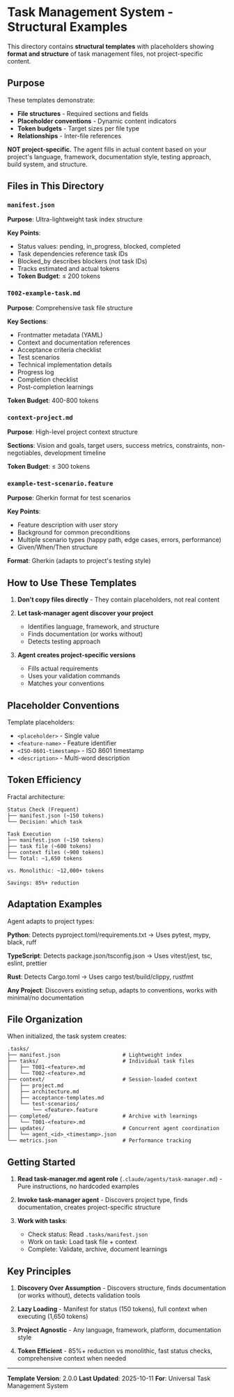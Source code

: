 # Task Management System - Structural Examples

This directory contains **structural templates** with placeholders showing **format and structure** of task management files, not project-specific content.

## Purpose

These templates demonstrate:
- **File structures** - Required sections and fields
- **Placeholder conventions** - Dynamic content indicators
- **Token budgets** - Target sizes per file type
- **Relationships** - Inter-file references

**NOT project-specific.** The agent fills in actual content based on your project's language, framework, documentation style, testing approach, build system, and structure.

## Files in This Directory

### `manifest.json`

**Purpose**: Ultra-lightweight task index structure

**Key Points**:
- Status values: pending, in_progress, blocked, completed
- Task dependencies reference task IDs
- Blocked_by describes blockers (not task IDs)
- Tracks estimated and actual tokens
- **Token Budget**: ≤ 200 tokens

### `T002-example-task.md`

**Purpose**: Comprehensive task file structure

**Key Sections**:
- Frontmatter metadata (YAML)
- Context and documentation references
- Acceptance criteria checklist
- Test scenarios
- Technical implementation details
- Progress log
- Completion checklist
- Post-completion learnings

**Token Budget**: 400-800 tokens

### `context-project.md`

**Purpose**: High-level project context structure

**Sections**: Vision and goals, target users, success metrics, constraints, non-negotiables, development timeline

**Token Budget**: ≤ 300 tokens

### `example-test-scenario.feature`

**Purpose**: Gherkin format for test scenarios

**Key Points**:
- Feature description with user story
- Background for common preconditions
- Multiple scenario types (happy path, edge cases, errors, performance)
- Given/When/Then structure

**Format**: Gherkin (adapts to project's testing style)

## How to Use These Templates

1. **Don't copy files directly** - They contain placeholders, not real content

2. **Let task-manager agent discover your project**
   - Identifies language, framework, and structure
   - Finds documentation (or works without)
   - Detects testing approach

3. **Agent creates project-specific versions**
   - Fills actual requirements
   - Uses your validation commands
   - Matches your conventions

## Placeholder Conventions

Template placeholders:
- `<placeholder>` - Single value
- `<feature-name>` - Feature identifier
- `<ISO-8601-timestamp>` - ISO 8601 timestamp
- `<description>` - Multi-word description

## Token Efficiency

Fractal architecture:

```
Status Check (Frequent)
├── manifest.json (~150 tokens)
└── Decision: which task

Task Execution
├── manifest.json (~150 tokens)
├── task file (~600 tokens)
├── context files (~900 tokens)
└── Total: ~1,650 tokens

vs. Monolithic: ~12,000+ tokens

Savings: 85%+ reduction
```

## Adaptation Examples

Agent adapts to project types:

**Python**: Detects pyproject.toml/requirements.txt → Uses pytest, mypy, black, ruff

**TypeScript**: Detects package.json/tsconfig.json → Uses vitest/jest, tsc, eslint, prettier

**Rust**: Detects Cargo.toml → Uses cargo test/build/clippy, rustfmt

**Any Project**: Discovers existing setup, adapts to conventions, works with minimal/no documentation

## File Organization

When initialized, the task system creates:

```
.tasks/
├── manifest.json                    # Lightweight index
├── tasks/                           # Individual task files
│   ├── T001-<feature>.md
│   └── T002-<feature>.md
├── context/                         # Session-loaded context
│   ├── project.md
│   ├── architecture.md
│   ├── acceptance-templates.md
│   └── test-scenarios/
│       └── <feature>.feature
├── completed/                       # Archive with learnings
│   └── T001-<feature>.md
├── updates/                         # Concurrent agent coordination
│   └── agent_<id>_<timestamp>.json
└── metrics.json                     # Performance tracking
```

## Getting Started

1. **Read task-manager.md agent role** (`.claude/agents/task-manager.md`) - Pure instructions, no hardcoded examples

2. **Invoke task-manager agent** - Discovers project type, finds documentation, creates project-specific structure

3. **Work with tasks**:
   - Check status: Read `.tasks/manifest.json`
   - Work on task: Load task file + context
   - Complete: Validate, archive, document learnings

## Key Principles

1. **Discovery Over Assumption** - Discovers structure, finds documentation (or works without), detects validation tools

2. **Lazy Loading** - Manifest for status (150 tokens), full context when executing (1,650 tokens)

3. **Project Agnostic** - Any language, framework, platform, documentation style

4. **Token Efficient** - 85%+ reduction vs monolithic, fast status checks, comprehensive context when needed

---

**Template Version**: 2.0.0
**Last Updated**: 2025-10-11
**For**: Universal Task Management System
